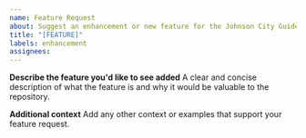 ```yaml
---
name: Feature Request
about: Suggest an enhancement or new feature for the Johnson City Guide repository
title: "[FEATURE]"
labels: enhancement
assignees: 
---
```


**Describe the feature you'd like to see added**
A clear and concise description of what the feature is and why it would be valuable to the repository.

**Additional context**
Add any other context or examples that support your feature request.